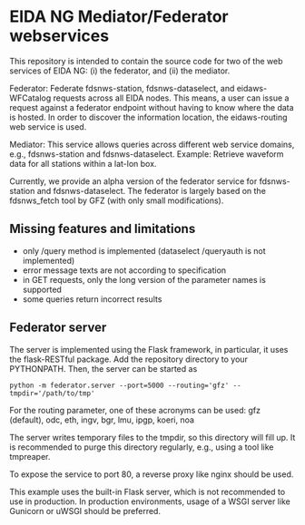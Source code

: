 EIDA NG Mediator/Federator webservices
======================================

This repository is intended to contain the source code for two of the web
services of EIDA NG: (i) the federator, and (ii) the mediator.

Federator: Federate fdsnws-station, fdsnws-dataselect, and eidaws-WFCatalog
requests across all EIDA nodes. This means, a user can issue a request against
a federator endpoint without having to know where the data is hosted. In order 
to discover the information location, the eidaws-routing web service is used.

Mediator: This service allows queries across different web service domains, 
e.g., fdsnws-station and fdsnws-dataselect. Example: Retrieve waveform data
for all stations within a lat-lon box.

Currently, we provide an alpha version of the federator service for
fdsnws-station and fdsnws-dataselect. The federator is largely based on the 
fdsnws_fetch tool by GFZ (with only small modifications).


Missing features and limitations
--------------------------------

* only /query method is implemented (dataselect /queryauth is not implemented)
* error message texts are not according to specification
* in GET requests, only the long version of the parameter names is supported
* some queries return incorrect results


Federator server
----------------

The server is implemented using the Flask framework, in particular, it uses 
the flask-RESTful package. Add the repository directory to your PYTHONPATH.
Then, the server can be started as

````
python -m federator.server --port=5000 --routing='gfz' --tmpdir='/path/to/tmp'
````

For the routing parameter, one of these acronyms can be used:
gfz (default), odc, eth, ingv, bgr, lmu, ipgp, koeri, noa

The server writes temporary files to the tmpdir, so this directory will fill up.
It is recommended to purge this directory regularly, e.g., using a tool like
tmpreaper.

To expose the service to port 80, a reverse proxy like nginx should be used. 

This example uses the built-in Flask server, which is not recommended to use in
production. In production environments, usage of a WSGI server like Gunicorn or
uWSGI should be preferred.
